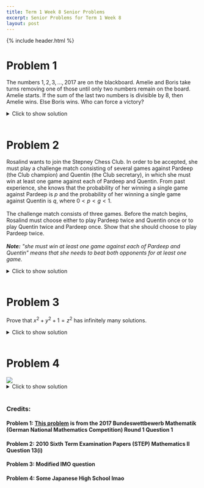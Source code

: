 ```yaml
---
title: Term 1 Week 8 Senior Problems
excerpt: Senior Problems for Term 1 Week 8
layout: post
---
```

{% include header.html %}

# Problem 1
The numbers $1,2,3,\dots,2017$ are on the blackboard. Amelie and Boris take turns removing one of those until only two numbers remain on the board. Amelie starts. If the sum of the last two numbers is divisible by $8$, then Amelie wins. Else Boris wins. Who can force a victory?

<details>
<summary>Click to show solution</summary>
<h2>Solution 1</h2>
Amelie can force a victory. For the first number, she chooses 2017. After that, there are 252 numbers 1 mod 8, 2 mod 8, 3 mod 8, 4 mod 8... left. <br>
Then, whatever number Boris chooses, Amelie chooses the complement of Boris's number (Where the C(1) = 7, C(2) = 6, C(3) = 5, C(4) = 4, and C(8) = 8.) <br>
Since there are an even number of elements for each complement, Amelie can use this strategy until the last two numbers. Furthermore, the last two numbers will be complements of each other, and their sum will be divisible by each other. <br>

<h2>Solution 2</h2>
I think Amelie wins. First she removes $2017$ and now the "new game" is given the numbers $1,2,3,\dots,2016$, Boris starts and the winning conditions are the same. <br>
Divide the 2016 numbers into groups of 8 of the form $\{8k-7, 8k-6, \dots, 8k\}$ for each $k= \overline{1,252}$. <br>
Now for each number $b$ Boris chooses, Amelie chooses the number $a$ such that $a \equiv -b \mod 8$ and both $a$ and $b$ are inside the same group. Notice that Amelie can do this whenever $b$ is different from $0,4 \mod 8$. In that case Amelie can just choose a number with the same properties as above, however in that case from a different group. Since the number of groups is even, Amelie can always do this. <br>
<br>
</details>
<br>

# Problem 2
Rosalind wants to join the Stepney Chess Club. In order to be accepted, she must play a
challenge match consisting of several games against Pardeep (the Club champion) and Quentin
(the Club secretary), in which she must win at least one game against each of Pardeep and
Quentin. From past experience, she knows that the probability of her winning a single game
against Pardeep is $p$ and the probability of her winning a single game against Quentin is $q$,
where $0 < p < g < 1$.
<br><br>
The challenge match consists of three games. Before the match begins, Rosalind must
choose either to play Pardeep twice and Quentin once or to play Quentin twice and
Pardeep once. Show that she should choose to play Pardeep twice.
<br><br>
***Note:*** *"she must win at least one game against each of Pardeep and Quentin" means that she needs to beat both opponents for at least one game.* 

<details>
<summary>Click to show solution</summary>
<h2>Solution</h2>
$\mathrm{P}\left(\mathrm{W}_{\mathrm{PPQ}}\right)=\mathrm{P}\left(\mathrm{W}_{\mathrm{P}} \mathrm{W}_{\mathrm{Q}}-\right)+\mathrm{P}\left(\mathrm{L}_{\mathrm{P}} \mathrm{W}_{\mathrm{Q}} \mathrm{W}_{\mathrm{P}}\right)=p \cdot q .1+(1-p) q p=p q(2-p)$. <br>
Similarly, $\mathrm{P}\left(\mathrm{W}_{\mathrm{PQQ}}\right)=p q(2-q)$ and $\mathrm{P}\left(\mathrm{W}_{\mathrm{PPQ}}\right)-\mathrm{P}\left(\mathrm{W}_{\mathrm{PQQ}}\right)=p q(q-p)>0$ since $q>p$. Thus, $\mathrm{P}\left(\mathrm{W}_{\mathrm{PPQ}}\right)>\mathrm{P}\left(\mathrm{W}_{\mathrm{PQQ}}\right)$ for all $p, q$ and "Ros plays Pardeep twice" is always her best strategy.
<br>
</details>
<br>

# Problem 3
Prove that $x^2 + y^2 + 1 = z^2$ has infinitely many solutions.

<details>
<summary>Click to show solution</summary>
<h2>Solution</h2>
$(2m^2 + 1)^2 = 4m^4 + 4m^2 + 1$
$x^2 = 4m^4$
$y = 4m^2$
As $m$ could be any integer, there are infinitely many solutions.
<br>
</details>
<br>

# Problem 4
<img src="{{site.baseurl}}/static/week8seniorquestion4.png"/>

<details>
<summary>Click to show solution</summary>
<h2>Solution</h2>
<img src="{{site.baseurl}}/static/week8seniorquestion4answer1.jpeg"/>
<img src="{{site.baseurl}}/static/week8seniorquestion4answer2.jpeg"/>
<br>
</details>
<br>

### Credits:
#### Problem 1: [This problem](https://artofproblemsolving.com/community/c6h1491627p8757854) is from the 2017 Bundeswettbewerb Mathematik (German National Mathematics Competition) Round 1 Question 1
#### Problem 2: 2010 Sixth Term Examination Papers (STEP) Mathematics II Question 13(i)
#### Problem 3: Modified IMO question
#### Problem 4: Some Japanese High School lmao

